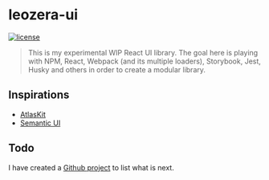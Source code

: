 # leozera-ui

[![license](https://img.shields.io/badge/license-MIT-red.svg?style=flat)](https://github.com/leonardofaria/leozera-ui/blob/master/LICENSE)

> This is my experimental WIP React UI library. The goal here is playing with NPM, React, Webpack (and its multiple loaders), Storybook, Jest, Husky and others in order to create a modular library.

## Inspirations

- [AtlasKit](https://atlaskit.atlassian.com/)
- [Semantic UI](https://react.semantic-ui.com/)

## Todo

I have created a [Github project](https://github.com/leonardofaria/leozera-ui/projects/1) to list what is next.
